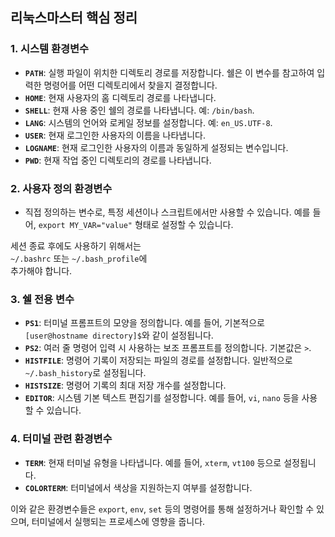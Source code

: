 ## 리눅스마스터 핵심 정리 

### 1. **시스템 환경변수**
   - **`PATH`**: 실행 파일이 위치한 디렉토리 경로를 저장합니다. 쉘은 이 변수를 참고하여 입력한 명령어를 어떤 디렉토리에서 찾을지 결정합니다.
   - **`HOME`**: 현재 사용자의 홈 디렉토리 경로를 나타냅니다.
   - **`SHELL`**: 현재 사용 중인 쉘의 경로를 나타냅니다. 예: `/bin/bash`.
   - **`LANG`**: 시스템의 언어와 로케일 정보를 설정합니다. 예: `en_US.UTF-8`.
   - **`USER`**: 현재 로그인한 사용자의 이름을 나타냅니다.
   - **`LOGNAME`**: 현재 로그인한 사용자의 이름과 동일하게 설정되는 변수입니다.
   - **`PWD`**: 현재 작업 중인 디렉토리의 경로를 나타냅니다.

### 2. **사용자 정의 환경변수**
- 직접 정의하는 변수로, 특정 세션이나  스크립트에서만 사용할 수 있습니다. 예를 들어,
`export MY_VAR="value"` 형태로 설정할 수 있습니다.  
  
세션 종료 후에도 사용하기 위해서는  
`~/.bashrc` 또는 `~/.bash_profile`에  
추가해야 합니다.  

### 3. **쉘 전용 변수**
   - **`PS1`**: 터미널 프롬프트의 모양을 정의합니다. 예를 들어, 기본적으로 `[user@hostname directory]$`와 같이 설정됩니다.
   - **`PS2`**: 여러 줄 명령어 입력 시 사용하는 보조 프롬프트를 정의합니다. 기본값은 `>`.
   - **`HISTFILE`**: 명령어 기록이 저장되는 파일의 경로를 설정합니다. 일반적으로 `~/.bash_history`로 설정됩니다.
   - **`HISTSIZE`**: 명령어 기록의 최대 저장 개수를 설정합니다.
   - **`EDITOR`**: 시스템 기본 텍스트 편집기를 설정합니다. 예를 들어, `vi`, `nano` 등을 사용할 수 있습니다.

### 4. **터미널 관련 환경변수**
   - **`TERM`**: 현재 터미널 유형을 나타냅니다. 예를 들어, `xterm`, `vt100` 등으로 설정됩니다.
   - **`COLORTERM`**: 터미널에서 색상을 지원하는지 여부를 설정합니다.

이와 같은 환경변수들은 `export`, `env`, `set` 등의 명령어를 통해 설정하거나 확인할 수 있으며, 터미널에서 실행되는 프로세스에 영향을 줍니다.

